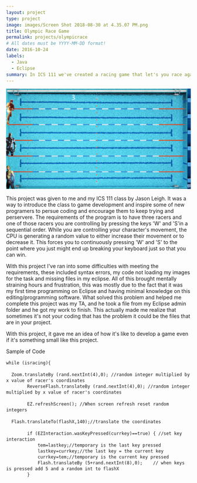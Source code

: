 ```yaml
---
layout: project
type: project
image: images/Screen Shot 2018-08-30 at 4.35.07 PM.png
title: Olympic Race Game
permalink: projects/olympicrace
# All dates must be YYYY-MM-DD format!
date: 2016-10-24
labels:
  - Java
  - Eclipse
summary: In ICS 111 we've created a racing game that let's you race against the CPU.
---
```


<div class="ui small rounded images">
  <img class="ui image" src="../images/Screen Shot 2018-08-30 at 4.35.07 PM.png">
</div>

This project was given to me and my ICS 111 class by Jason Leigh. It was a way to introduce the class to game development and inspire some of new programers to persue coding and encourage them to keep trying and perservere. The requirements of the program is to have three racers and one of those racers you are controlling by pressing the keys 'W' and 'S'in a sequential order. While you are controlling your character's movement, the CPU is generating a random value to either increase their movement or to decrease it. This forces you to continuously pressing 'W' and 'S' to the point where you just might end up breaking your keyboard just so that you can win.

With this project I've ran into some difficulties with meeting the requirements, these included syntax errors, my code not loading my images for the task and missing files in my eclipse. All of this brought mentally straining hours and frustration, this was mostly due to the fact that it was my first time programming on Eclipse and having minimal knowledge on this editing/programming software. What solved this problem and helped me complete this project was my TA, and he took a file from my Eclipse admin folder and he got my work to finish. This actually made me realize that sometimes it's not your coding that has the problem it could be the files that are in your project.

With this project, it gave me an idea of how it's like to develop a game even if it's something small like this project.

Sample of Code

    while (isracing){

      Zoom.translateBy (rand.nextInt(4),0); //random integer multiplied by x value of racer's coordinates			
			ReverseFlash.translateBy (rand.nextInt(4),0); //random integer multiplied by x value of racer's coordinates
			
			EZ.refreshScreen(); //When screen refresh reset random integers
	
      Flash.translateTo(flashX,140);//translate the coordinates
			
			if (EZInteraction.wasKeyPressed(currkey)==true) { //set key interaction
				tem=lastkey;//temporary is the last key pressed
				lastkey=currkey;//the last key = the current key
				currkey=tem;//temporary is the current key pressed
				Flash.translateBy (5+rand.nextInt(8),0);	// when keys is pressed add 5 and a random int to flashX
			}	



